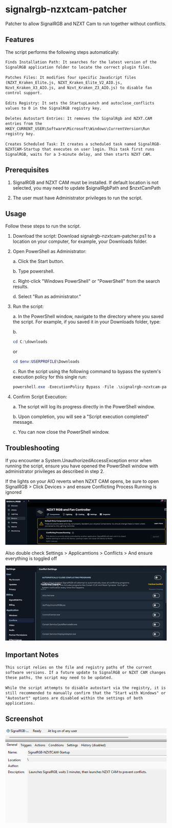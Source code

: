 # signalrgb-nzxtcam-patcher
Patcher to allow SignalRGB and NZXT Cam to run together without conflicts.

## Features

The script performs the following steps automatically:

    Finds Installation Path: It searches for the latest version of the SignalRGB application folder to locate the correct plugin files.

    Patches Files: It modifies four specific JavaScript files (NZXT_Kraken_Elite.js, NZXT_Kraken_Elite_V2_AIO.js, Nzxt_Kraken_X3_AIO.js, and Nzxt_Kraken_Z3_AIO.js) to disable fan control support.

    Edits Registry: It sets the StartupLaunch and autoclose_conflicts values to 0 in the SignalRGB registry key.

    Deletes Autostart Entries: It removes the SignalRgb and NZXT.CAM entries from the HKEY_CURRENT_USER\Software\Microsoft\Windows\CurrentVersion\Run registry key.

    Creates Scheduled Task: It creates a scheduled task named SignalRGB-NZXTCAM-Startup that executes on user login. This task first runs SignalRGB, waits for a 3-minute delay, and then starts NZXT CAM.

## Prerequisites

1. SignalRGB and NZXT CAM must be installed. If default location is not selected, you may need to update $signalRgbPath and $nzxtCamPath

2. The user must have Administrator privileges to run the script.


## Usage

Follow these steps to run the script.

1. Download the script: Download signalrgb-nzxtcam-patcher.ps1 to a location on your computer, for example, your Downloads folder.

2. Open PowerShell as Administrator:

    a. Click the Start button.

    b. Type powershell.

    c. Right-click "Windows PowerShell" or "PowerShell" from the search results.

    d. Select "Run as administrator."

3. Run the script:

    a. In the PowerShell window, navigate to the directory where you saved the script. For example, if you saved it in your Downloads folder, type:

    b.
    ```powershell
    cd C:\downloads
    ```

    or

    ```powershell
    cd $env:USERPROFILE\Downloads
    ```

    c. Run the script using the following command to bypass the system's execution policy for this single run:

    ```powershell
    powershell.exe -ExecutionPolicy Bypass -File .\signalrgb-nzxtcam-patcher.ps1
    ```

4. Confirm Script Execution:

    a. The script will log its progress directly in the PowerShell window.

    b. Upon completion, you will see a "Script execution completed" message.

    c. You can now close the PowerShell window.

## Troubleshooting

If you encounter a System.UnauthorizedAccessException error when running the script, ensure you have opened the PowerShell window with administrator privileges as described in step 2.

If the lights on your AIO reverts when NZXT CAM opens, be sure to open SignalRGB > Click Devices > and ensure Conflicting Process Running is ignored

![Device Ignore Screenshot](./signalrgb-nzxtcam-patcher-ignore.png)

Also double check Settings > Applicamtions > Conflicts > And ensure everything is toggled off

![Device Ignore 2 Screenshot](./signalrgb-nzxtcam-patcher-ignore2.png)

## Important Notes

    This script relies on the file and registry paths of the current software versions. If a future update to SignalRGB or NZXT CAM changes these paths, the script may need to be updated.

    While the script attempts to disable autostart via the registry, it is still recommended to manually confirm that the "Start with Windows" or "Autostart" options are disabled within the settings of both applications.

## Screenshot

![Task Scheduler Screenshot](./signalrgb-nzxtcam-patcher-task.png)
